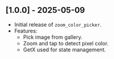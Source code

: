 ## [1.0.0] - 2025-05-09
- Initial release of `zoom_color_picker`.
- Features:
    - Pick image from gallery.
    - Zoom and tap to detect pixel color.
    - GetX used for state management.